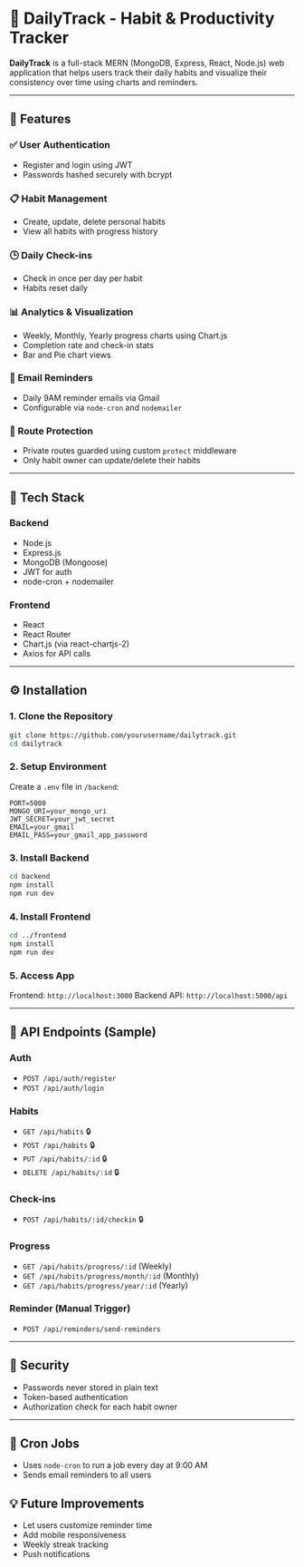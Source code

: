 # 📅 DailyTrack - Habit & Productivity Tracker

**DailyTrack** is a full-stack MERN (MongoDB, Express, React, Node.js) web application that helps users track their daily habits and visualize their consistency over time using charts and reminders.

---

## 🚀 Features

### ✅ User Authentication

* Register and login using JWT
* Passwords hashed securely with bcrypt

### 📋 Habit Management

* Create, update, delete personal habits
* View all habits with progress history

### 🕒 Daily Check-ins

* Check in once per day per habit
* Habits reset daily

### 📊 Analytics & Visualization

* Weekly, Monthly, Yearly progress charts using Chart.js
* Completion rate and check-in stats
* Bar and Pie chart views

### 📧 Email Reminders

* Daily 9AM reminder emails via Gmail
* Configurable via `node-cron` and `nodemailer`

### 🔐 Route Protection

* Private routes guarded using custom `protect` middleware
* Only habit owner can update/delete their habits

---

## 🧱 Tech Stack

### Backend

* Node.js
* Express.js
* MongoDB (Mongoose)
* JWT for auth
* node-cron + nodemailer

### Frontend

* React
* React Router
* Chart.js (via react-chartjs-2)
* Axios for API calls

---

## ⚙️ Installation

### 1. Clone the Repository

```bash
git clone https://github.com/yourusername/dailytrack.git
cd dailytrack
```

### 2. Setup Environment

Create a `.env` file in `/backend`:

```env
PORT=5000
MONGO_URI=your_mongo_uri
JWT_SECRET=your_jwt_secret
EMAIL=your_gmail
EMAIL_PASS=your_gmail_app_password
```

### 3. Install Backend

```bash
cd backend
npm install
npm run dev
```

### 4. Install Frontend

```bash
cd ../frontend
npm install
npm run dev
```

### 5. Access App

Frontend: `http://localhost:3000`
Backend API: `http://localhost:5000/api`

---

## 🧪 API Endpoints (Sample)

### Auth

* `POST /api/auth/register`
* `POST /api/auth/login`

### Habits

* `GET /api/habits` 🔒
* `POST /api/habits` 🔒
* `PUT /api/habits/:id` 🔒
* `DELETE /api/habits/:id` 🔒

### Check-ins

* `POST /api/habits/:id/checkin` 🔒

### Progress

* `GET /api/habits/progress/:id` (Weekly)
* `GET /api/habits/progress/month/:id` (Monthly)
* `GET /api/habits/progress/year/:id` (Yearly)

### Reminder (Manual Trigger)

* `POST /api/reminders/send-reminders`

---

## 🔐 Security

* Passwords never stored in plain text
* Token-based authentication
* Authorization check for each habit owner

---

## 📆 Cron Jobs

* Uses `node-cron` to run a job every day at 9:00 AM
* Sends email reminders to all users


## 💡 Future Improvements

* Let users customize reminder time
* Add mobile responsiveness
* Weekly streak tracking
* Push notifications
